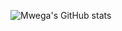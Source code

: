 ![Mwega's GitHub stats](https://github-readme-stats.vercel.app/api?username=CodeDroid999&hide=prs,contribs&count_private=true&theme=blue-green)
